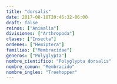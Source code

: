 ```yaml
---
title: "dorsalis"
date: 2017-08-18T20:46:32-06:00
draft: false
reinos: ["Animalia"]
divisiones: ["Arthropoda"]
clases: ["Insecta"]
ordenes: ["Hemiptera"]
familias: ["Membracidae"]
generos: ["Polyglypta"]
nombre_cientifico: "Polyglypta dorsalis"
nombre_comun: "Membracido"
nombre_ingles: "Treehopper"
---
```

